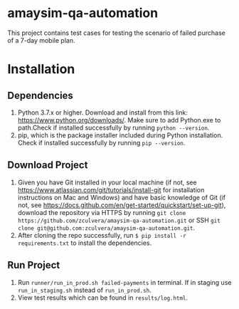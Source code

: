 # amaysim-qa-automation
This project contains test cases for testing the scenario of failed purchase of a 7-day mobile plan.

# Installation
## Dependencies
1. Python 3.7.x or higher. Download and install from this link: https://www.python.org/downloads/. Make sure to add Python.exe to path.Check if installed successfully by running `python --version`.
2. pip, which is the package installer included during Python installation. Check if installed successfully by running `pip --version`.
## Download Project
1. Given you have Git installed in your local machine (if not, see https://www.atlassian.com/git/tutorials/install-git for installation instructions on Mac and Windows) and have basic knowledge of Git (if not, see https://docs.github.com/en/get-started/quickstart/set-up-git), download the repository via HTTPS by running `git clone https://github.com/zculvera/amaysim-qa-automation.git` or SSH `git clone git@github.com:zculvera/amaysim-qa-automation.git`.
2. After cloning the repo successfully, run `$ pip install -r requirements.txt` to install the dependencies.
## Run Project
1. Run `runner/run_in_prod.sh failed-payments` in terminal. If in staging use `run_in_staging.sh` instead of `run_in_prod.sh`.
2. View test results which can be found in `results/log.html`.